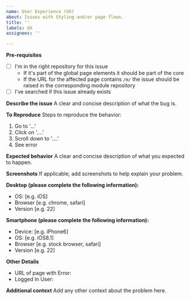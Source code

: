 ```yaml
---
name: User Experience (UX)
about: Issues with Styling and/or page flows.
title: ''
labels: UX
assignees: ''

---
```


**Pre-requisites**
- [ ] I'm in the right repository for this issue
    - If it's part of the global page elements it should be part of the core
    - If the URL for the affected page contains `/m/` the issue should be raised in the corresponding module repository
- [ ] I've searched if this issue already exists

**Describe the issue**
A clear and concise description of what the bug is.

**To Reproduce**
Steps to reproduce the behavior:
1. Go to '...'
2. Click on '....'
3. Scroll down to '....'
4. See error

**Expected behavior**
A clear and concise description of what you expected to happen.

**Screenshots**
If applicable, add screenshots to help explain your problem.

**Desktop (please complete the following information):**
 - OS: [e.g. iOS]
 - Browser [e.g. chrome, safari]
 - Version [e.g. 22]

**Smartphone (please complete the following information):**
 - Device: [e.g. iPhone6]
 - OS: [e.g. iOS8.1]
 - Browser [e.g. stock browser, safari]
 - Version [e.g. 22]

**Other Details**
 - URL of page with Error: 
 - Logged In User: 

**Additional context**
Add any other context about the problem here.

